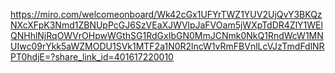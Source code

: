 https://miro.com/welcomeonboard/Wk42cGx1UFYrTWZ1YUV2UjQvY3BKQzNXcXFpK3Nmd1ZBNUpPcGJ6SzVEaXJWVlpJaFVOam5jWXpTdDR4ZlY1WElQNHhlNjRqOWVrOHpwWGthSG1RdGxIbGN0MmJCNmk0NkQ1RndWcW1MNUIwc09rYkk5aWZMODU1SVk1MTF2a1N0R2lncW1vRmFBVnlLcVJzTmdFdlNRPT0hdjE=?share_link_id=401617220010
